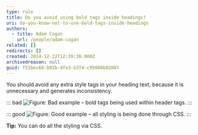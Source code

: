 ```yaml
---
type: rule
title: Do you avoid using bold tags inside headings?
uri: do-you-know-not-to-use-bold-tags-inside-headings
authors:
  - title: Adam Cogan
    url: /people/adam-cogan
related: []
redirects: []
created: 2014-12-22T12:39:36.000Z
archivedreason: null
guid: f51bec68-b02b-4fe3-b3f4-c95088b02007
---
```

You should avoid any extra style tags in your heading text, because it is unnecessary and generates inconsistency. 

::: bad
![Figure: Bad example – bold tags being used within header tags.](heading-with-bold-tags.png)
:::

::: good
![Figure: Good example – all styling is being done through CSS.](heading-styled-with-css.png)
:::

<!--endintro-->

**Tip:** You can do all the styling via CSS.
